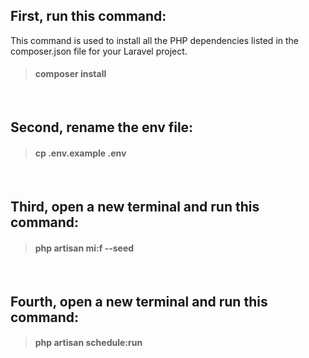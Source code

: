 ## First, run this command:
This command is used to install all the PHP dependencies listed in the composer.json file for your Laravel project.
> #### composer install
<br />

## Second, rename the env file:
> #### cp .env.example .env
<br />

## Third, open a new terminal and run this command: 
>#### php artisan mi:f --seed
<br />

## Fourth, open a new terminal and run this command: 
> #### php artisan schedule:run
 <br />




